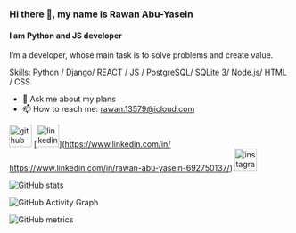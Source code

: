 ### Hi there 👋, my name is Rawan Abu-Yasein
#### I am Python and JS developer 
I’m a developer, whose main task is to solve problems and create value.

Skills: Python / Django/ REACT / JS / PostgreSQL/ SQLite 3/ Node.js/ HTML / CSS

- 💬 Ask me about my plans 
- 📫 How to reach me: rawan.13579@icloud.com 


[<img src='https://cdn.jsdelivr.net/npm/simple-icons@3.0.1/icons/github.svg' alt='github' height='40'>](https://github.com/Rawan199812)  [<img src='https://cdn.jsdelivr.net/npm/simple-icons@3.0.1/icons/linkedin.svg' alt='linkedin' height='40'>](https://www.linkedin.com/in/ https://www.linkedin.com/in/rawan-abu-yasein-692750137/)  [<img src='https://cdn.jsdelivr.net/npm/simple-icons@3.0.1/icons/instagram.svg' alt='instagram' height='40'>](https://www.instagram.com/https://www.instagram.com/rawanabuyasein//)  

![GitHub stats](https://github-readme-stats.vercel.app/api?username=Rawan199812&show_icons=true)  

![GitHub Activity Graph](https://activity-graph.herokuapp.com/graph?username=Rawan199812)  

![GitHub metrics](https://metrics.lecoq.io/Rawan199812)  


